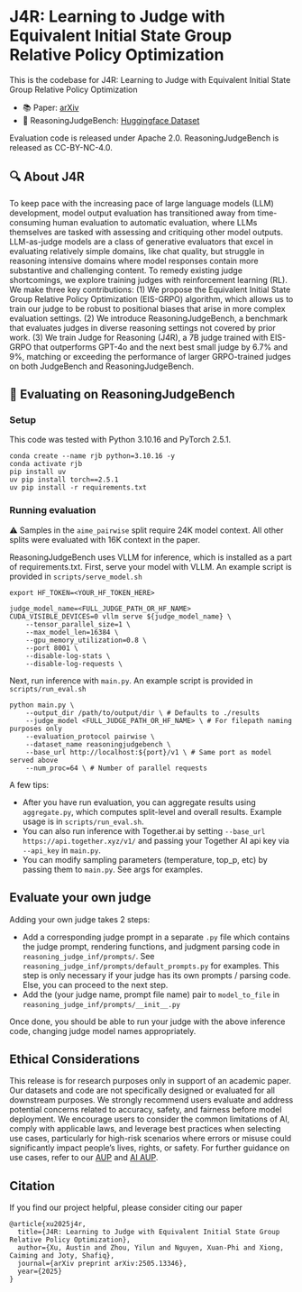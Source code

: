 # J4R: Learning to Judge with Equivalent Initial State Group Relative Policy Optimization 

This is the codebase for J4R: Learning to Judge with Equivalent Initial State Group Relative Policy Optimization
- 📚 Paper: [arXiv](https://arxiv.org/abs/2505.13346)
- 🔬 ReasoningJudgeBench: [Huggingface Dataset](https://huggingface.co/datasets/Salesforce/ReasoningJudgeBench)

Evaluation code is released under Apache 2.0. ReasoningJudgeBench is released as CC-BY-NC-4.0.

## 🔍 About J4R
To keep pace with the increasing pace of large language models (LLM) development, model output evaluation has transitioned away from time-consuming human evaluation to automatic evaluation, where LLMs themselves are tasked with assessing and critiquing other model outputs. LLM-as-judge models are a class of generative evaluators that excel in evaluating relatively simple domains, like chat quality, but struggle in reasoning intensive domains where model responses contain more substantive and challenging content. To remedy existing judge shortcomings, we explore training judges with reinforcement learning (RL). We make three key contributions: (1) We propose the Equivalent Initial State Group Relative Policy Optimization (EIS-GRPO) algorithm, which allows us to train our judge to be robust to positional biases that arise in more complex evaluation settings. (2) We introduce ReasoningJudgeBench, a benchmark that evaluates judges in diverse reasoning settings not covered by prior work. (3) We train Judge for Reasoning (J4R), a 7B judge trained with EIS-GRPO that outperforms GPT-4o and the next best small judge by 6.7% and 9%, matching or exceeding the performance of larger GRPO-trained judges on both JudgeBench and ReasoningJudgeBench.

## 🚀 Evaluating on ReasoningJudgeBench 
### Setup
This code was tested with Python 3.10.16 and PyTorch 2.5.1. 

```
conda create --name rjb python=3.10.16 -y
conda activate rjb
pip install uv
uv pip install torch==2.5.1
uv pip install -r requirements.txt
```

### Running evaluation
⚠️ Samples in the `aime_pairwise` split require 24K model context. All other splits were evaluated with 16K context in the paper.

ReasoningJudgeBench uses VLLM for inference, which is installed as a part of requirements.txt. First, serve your model with VLLM. An example script is provided in `scripts/serve_model.sh`
```
export HF_TOKEN=<YOUR_HF_TOKEN_HERE>

judge_model_name=<FULL_JUDGE_PATH_OR_HF_NAME>
CUDA_VISIBLE_DEVICES=0 vllm serve ${judge_model_name} \
    --tensor_parallel_size=1 \
    --max_model_len=16384 \
    --gpu_memory_utilization=0.8 \
    --port 8001 \
    --disable-log-stats \
    --disable-log-requests \
```

Next, run inference with `main.py`. An example script is provided in `scripts/run_eval.sh`

```
python main.py \
    --output_dir /path/to/output/dir \ # Defaults to ./results
    --judge_model <FULL_JUDGE_PATH_OR_HF_NAME> \ # For filepath naming purposes only
    --evaluation_protocol pairwise \
    --dataset_name reasoningjudgebench \
    --base_url http://localhost:${port}/v1 \ # Same port as model served above
    --num_proc=64 \ # Number of parallel requests
```

A few tips:
- After you have run evaluation, you can aggregate results using `aggregate.py`, which computes split-level and overall results. Example usage is in `scripts/run_eval.sh`. 
- You can also run inference with Together.ai by setting `--base_url https://api.together.xyz/v1/` and passing your Together AI api key via `--api_key` in `main.py`.
- You can modify sampling parameters (temperature, top_p, etc) by passing them to `main.py`. See args for examples.

## Evaluate your own judge
Adding your own judge takes 2 steps:
- Add a corresponding judge prompt in a separate `.py` file which contains the judge prompt, rendering functions, and judgment parsing code in `reasoning_judge_inf/prompts/`. See `reasoning_judge_inf/prompts/default_prompts.py` for examples. This step is only necessary if your judge has its own prompts / parsing code. Else, you can proceed to the next step.
- Add the (your judge name, prompt file name) pair to `model_to_file` in `reasoning_judge_inf/prompts/__init__.py`

Once done, you should be able to run your judge with the above inference code, changing judge model names appropriately.

## Ethical Considerations
This release is for research purposes only in support of an academic paper. Our datasets and code are not specifically designed or evaluated for all downstream purposes. We strongly recommend users evaluate and address potential concerns related to accuracy, safety, and fairness before model deployment. We encourage users to consider the common limitations of AI, comply with applicable laws, and leverage best practices when selecting use cases, particularly for high-risk scenarios where errors or misuse could significantly impact people’s lives, rights, or safety. For further guidance on use cases, refer to our [AUP](https://www.salesforce.com/content/dam/web/en_us/www/documents/legal/Agreements/policies/ExternalFacing_Services_Policy.pdf) and [AI AUP](https://www.salesforce.com/content/dam/web/en_us/www/documents/legal/Agreements/policies/ai-acceptable-use-policy.pdf). 

## Citation
If you find our project helpful, please consider citing our paper

```
@article{xu2025j4r,
  title={J4R: Learning to Judge with Equivalent Initial State Group Relative Policy Optimization},
  author={Xu, Austin and Zhou, Yilun and Nguyen, Xuan-Phi and Xiong, Caiming and Joty, Shafiq},
  journal={arXiv preprint arXiv:2505.13346},
  year={2025}
}
```



